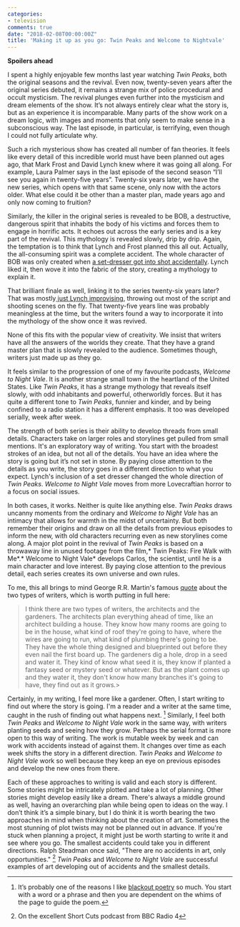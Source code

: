 ```yaml
---
categories:
- television
comments: true
date: "2018-02-08T00:00:00Z"
title: 'Making it up as you go: Twin Peaks and Welcome to Nightvale'
---
```

  
**Spoilers ahead**  

I spent a highly enjoyable few months last year watching *Twin Peaks*, both the original seasons and the revival. Even now, twenty-seven years after the original series debuted, it remains a strange mix of police procedural and occult mysticism. The revival plunges even further into the mysticism and dream elements of the show. It’s not always entirely clear what the story is, but as an experience it is incomparable. Many parts of the show work on a dream logic, with images and moments that only seem to make sense in a subconscious way. The last episode, in particular, is terrifying, even though I could not fully articulate why.<!--more-->  

Such a rich mysterious show has created all number of fan theories. It feels like every detail of this incredible world must have been planned out ages ago, that Mark Frost and David Lynch knew where it was going all along. For example, Laura Palmer says in the last episode of the second season “I’ll see you again in twenty-five years”. Twenty-six years later, we have the new series, which opens with that same scene, only now with the actors older. What else could it be other than a master plan, made years ago and only now coming to fruition?  

Similarly, the killer in the original series is revealed to be BOB, a destructive, dangerous spirit that inhabits the body of his victims and forces them to engage in horrific acts. It echoes out across the early series and is a key part of the revival. This mythology is revealed slowly, drip by drip. Again, the temptation is to think that Lynch and Frost planned this all out. Actually, the all-consuming spirit was a complete accident. The whole character of BOB was only created when <a href="http://www.digitalspy.com/tv/twin-peaks/feature/a831806/twin-peaks-killer-bob-origin/">a set-dresser got into shot accidentally</a>. Lynch liked it, then wove it into the fabric of the story, creating a mythology to explain it.  

That brilliant finale as well, linking it to the series twenty-six years later? That was mostly<a href="https://www.theguardian.com/tv-and-radio/2016/jun/10/twin-peaks-final-scene-anniversary-showtime"> just Lynch improvising</a>, throwing out most of the script and shooting scenes on the fly. That twenty-five years line was probably meaningless at the time, but the writers found a way to incorporate it into the mythology of the show once it was revived.  

None of this fits with the popular view of creativity. We insist that writers have all the answers of the worlds they create. That they have a grand master plan that is slowly revealed to the audience. Sometimes though, writers just made up as they go.  

It feels similar to the progression of one of my favourite podcasts, *Welcome to Night Vale*. It is another strange small town in the heartland of the United States. Like *Twin Peaks*, it has a strange mythology that reveals itself slowly, with odd inhabitants and powerful, otherworldly forces. But it has quite a different tone to *Twin Peaks*, funnier and kinder, and by being confined to a radio station it has a different emphasis. It too was developed serially, week after week.  

The strength of both series is their ability to develop threads from small details. Characters take on larger roles and storylines get pulled from small mentions. It's an exploratory way of writing. You start with the broadest strokes of an idea, but not all of the details. You have an idea where the story is going but it’s not set in stone. By paying close attention to the details as you write, the story goes in a different direction to what you expect. Lynch's inclusion of a set dresser changed the whole direction of *Twin Peaks*. *Welcome to Night Vale* moves from more Lovecraftian horror to a focus on social issues.  

In both cases, it works. Neither is quite like anything else. *Twin Peaks* draws uncanny moments from the ordinary and *Welcome to Night Vale* has an intimacy that allows for warmth in the midst of uncertainty. But both remember their origins and draw on all the details from previous episodes to inform the new, with old characters recurring even as new storylines come along. A major plot point in the revival of *Twin Peaks* is based on a throwaway line in unused footage from the film,* Twin Peaks: Fire Walk with Me*.* Welcome to Night Vale* develops Carlos, the scientist, until he is a main character and love interest. By paying close attention to the previous detail, each series creates its own universe and own rules.  

To me, this all brings to mind George R.R. Martin's famous <a href="https://www.goodreads.com/quotes/749309-i-think-there-are-two-types-of-writers-the-architects">quote</a> about the two types of writers, which is worth putting in full here:  

> I think there are two types of writers, the architects and the gardeners. The architects plan everything ahead of time, like an architect building a house. They know how many rooms are going to be in the house, what kind of roof they're going to have, where the wires are going to run, what kind of plumbing there's going to be. They have the whole thing designed and blueprinted out before they even nail the first board up. The gardeners dig a hole, drop in a seed and water it. They kind of know what seed it is, they know if planted a fantasy seed or mystery seed or whatever. But as the plant comes up and they water it, they don't know how many branches it's going to have, they find out as it grows.>  

Certainly, in my writing, I feel more like a gardener. Often, I start writing to find out where the story is going. I'm a reader and a writer at the same time, caught in the rush of finding out what happens next. [^1] Similarly, I feel both *Twin Peaks* and *Welcome to Night Vale* work in the same way, with writers planting seeds and seeing how they grow. Perhaps the serial format is more open to this way of writing. The work is mutable week by week and can work with accidents instead of against them. It changes over time as each week shifts the story in a different direction. *Twin Peaks* and *Welcome to Night Vale* work so well because they keep an eye on previous episodes and develop the new ones from there.  

Each of these approaches to writing is valid and each story is different. Some stories might be intricately plotted and take a lot of planning. Other stories might develop easily like a dream. There's always a middle ground as well, having an overarching plan while being open to ideas on the way. I don’t think it’s a simple binary, but I do think it is worth bearing the two approaches in mind when thinking about the creation of art. Sometimes the most stunning of plot twists may not be planned out in advance. If you're stuck when planning a project, it might just be worth starting to write it and see where you go. The smallest accidents could take you in different directions. Ralph Steadman once said, "There are no accidents in art, only opportunities." [^2] *Twin Peaks* and *Welcome to Night Vale* are successful examples of art developing out of accidents and the smallest details.  

[^1]: It’s probably one of the reasons I like <a href="http://www.instagram.com/davidralphlewis">blackout poetry</a> so much. You start with a word or a phrase and then you are dependent on the whims of the page to guide the poem.
[^2]: On the excellent Short Cuts podcast from BBC Radio 4
